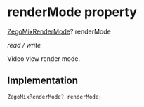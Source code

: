 


# renderMode property







[ZegoMixRenderMode](../../zego_uikit_prebuilt_live_audio_room/ZegoMixRenderMode.md)? renderMode
  
_<span class="feature">read / write</span>_



<p>Video view render mode.</p>



## Implementation

```dart
ZegoMixRenderMode? renderMode;
```







